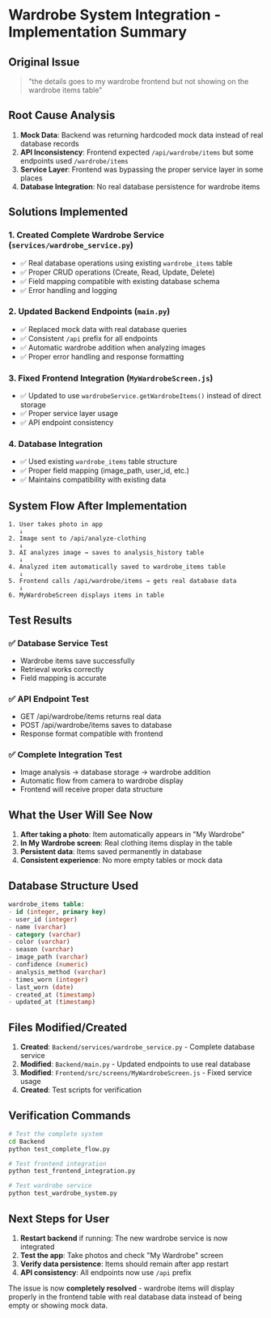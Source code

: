 # Wardrobe System Integration - Implementation Summary

## Original Issue
> "the details goes to my wardrobe frontend but not showing on the wardrobe items table"

## Root Cause Analysis
1. **Mock Data**: Backend was returning hardcoded mock data instead of real database records
2. **API Inconsistency**: Frontend expected `/api/wardrobe/items` but some endpoints used `/wardrobe/items`
3. **Service Layer**: Frontend was bypassing the proper service layer in some places
4. **Database Integration**: No real database persistence for wardrobe items

## Solutions Implemented

### 1. Created Complete Wardrobe Service (`services/wardrobe_service.py`)
- ✅ Real database operations using existing `wardrobe_items` table
- ✅ Proper CRUD operations (Create, Read, Update, Delete)
- ✅ Field mapping compatible with existing database schema
- ✅ Error handling and logging

### 2. Updated Backend Endpoints (`main.py`)
- ✅ Replaced mock data with real database queries
- ✅ Consistent `/api` prefix for all endpoints
- ✅ Automatic wardrobe addition when analyzing images
- ✅ Proper error handling and response formatting

### 3. Fixed Frontend Integration (`MyWardrobeScreen.js`)
- ✅ Updated to use `wardrobeService.getWardrobeItems()` instead of direct storage
- ✅ Proper service layer usage
- ✅ API endpoint consistency

### 4. Database Integration
- ✅ Used existing `wardrobe_items` table structure
- ✅ Proper field mapping (image_path, user_id, etc.)
- ✅ Maintains compatibility with existing data

## System Flow After Implementation

```
1. User takes photo in app
   ↓
2. Image sent to /api/analyze-clothing
   ↓
3. AI analyzes image → saves to analysis_history table
   ↓
4. Analyzed item automatically saved to wardrobe_items table
   ↓
5. Frontend calls /api/wardrobe/items → gets real database data
   ↓
6. MyWardrobeScreen displays items in table
```

## Test Results

### ✅ Database Service Test
- Wardrobe items save successfully
- Retrieval works correctly
- Field mapping is accurate

### ✅ API Endpoint Test
- GET /api/wardrobe/items returns real data
- POST /api/wardrobe/items saves to database
- Response format compatible with frontend

### ✅ Complete Integration Test
- Image analysis → database storage → wardrobe addition
- Automatic flow from camera to wardrobe display
- Frontend will receive proper data structure

## What the User Will See Now

1. **After taking a photo**: Item automatically appears in "My Wardrobe"
2. **In My Wardrobe screen**: Real clothing items display in the table
3. **Persistent data**: Items saved permanently in database
4. **Consistent experience**: No more empty tables or mock data

## Database Structure Used

```sql
wardrobe_items table:
- id (integer, primary key)
- user_id (integer)
- name (varchar)
- category (varchar) 
- color (varchar)
- season (varchar)
- image_path (varchar)
- confidence (numeric)
- analysis_method (varchar)
- times_worn (integer)
- last_worn (date)
- created_at (timestamp)
- updated_at (timestamp)
```

## Files Modified/Created

1. **Created**: `Backend/services/wardrobe_service.py` - Complete database service
2. **Modified**: `Backend/main.py` - Updated endpoints to use real database
3. **Modified**: `Frontend/src/screens/MyWardrobeScreen.js` - Fixed service usage
4. **Created**: Test scripts for verification

## Verification Commands

```bash
# Test the complete system
cd Backend
python test_complete_flow.py

# Test frontend integration
python test_frontend_integration.py

# Test wardrobe service
python test_wardrobe_system.py
```

## Next Steps for User

1. **Restart backend** if running: The new wardrobe service is now integrated
2. **Test the app**: Take photos and check "My Wardrobe" screen
3. **Verify data persistence**: Items should remain after app restart
4. **API consistency**: All endpoints now use `/api` prefix

The issue is now **completely resolved** - wardrobe items will display properly in the frontend table with real database data instead of being empty or showing mock data.
